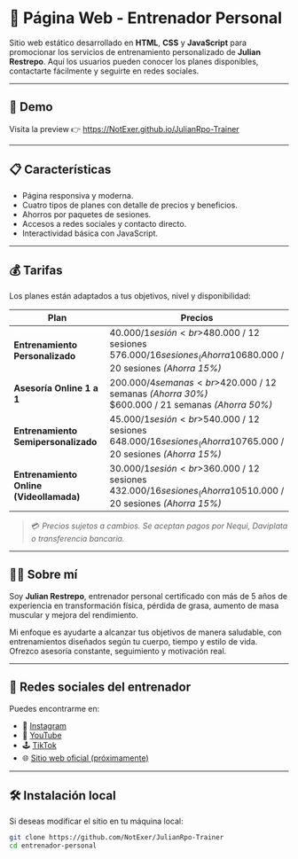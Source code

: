 # 💪 Página Web - Entrenador Personal

Sitio web estático desarrollado en **HTML**, **CSS** y **JavaScript** para promocionar los servicios de entrenamiento personalizado de **Julian Restrepo**. Aquí los usuarios pueden conocer los planes disponibles, contactarte fácilmente y seguirte en redes sociales.

---

## 🔗 Demo

Visita la preview
👉 https://NotExer.github.io/JulianRpo-Trainer

---

## 📋 Características

- Página responsiva y moderna.
- Cuatro tipos de planes con detalle de precios y beneficios.
- Ahorros por paquetes de sesiones.
- Accesos a redes sociales y contacto directo.
- Interactividad básica con JavaScript.

---

## 💰 Tarifas

Los planes están adaptados a tus objetivos, nivel y disponibilidad:

| Plan                                     | Precios                                                                 |
|------------------------------------------|-------------------------------------------------------------------------|
| **Entrenamiento Personalizado**          | $40.000 / 1 sesión<br>$480.000 / 12 sesiones<br>$576.000 / 16 sesiones _(Ahorra 10%)_<br>$680.000 / 20 sesiones _(Ahorra 15%)_ |
| **Asesoría Online 1 a 1**                | $200.000 / 4 semanas<br>$420.000 / 12 semanas _(Ahorra 30%)_<br>$600.000 / 21 semanas _(Ahorra 50%)_ |
| **Entrenamiento Semipersonalizado**      | $45.000 / 1 sesión<br>$540.000 / 12 sesiones<br>$648.000 / 16 sesiones _(Ahorra 10%)_<br>$765.000 / 20 sesiones _(Ahorra 15%)_ |
| **Entrenamiento Online (Videollamada)**  | $30.000 / 1 sesión<br>$360.000 / 12 sesiones<br>$432.000 / 16 sesiones _(Ahorra 10%)_<br>$510.000 / 20 sesiones _(Ahorra 15%)_ |

> 💳 *Precios sujetos a cambios. Se aceptan pagos por Nequi, Daviplata o transferencia bancaria.*

---

## 🧑‍💼 Sobre mí

Soy **Julian Restrepo**, entrenador personal certificado con más de 5 años de experiencia en transformación física, pérdida de grasa, aumento de masa muscular y mejora del rendimiento.

Mi enfoque es ayudarte a alcanzar tus objetivos de manera saludable, con entrenamientos diseñados según tu cuerpo, tiempo y estilo de vida. Ofrezco asesoría constante, seguimiento y motivación real.

---

## 📱 Redes sociales del entrenador

Puedes encontrarme en:

- 📸 [Instagram](https://www.instagram.com/julianrpo_trainer/)
- 🎥 [YouTube](https://www.youtube.com/@julianrpo_trainer)
- 🕹️ [TikTok](https://www.tiktok.com/@julian.restrepo.trainer)
- 🌐 [Sitio web oficial (próximamente)](https://tuusuario.github.io/entrenador-personal)

---

## 🛠️ Instalación local

Si deseas modificar el sitio en tu máquina local:

```bash
git clone https://github.com/NotExer/JulianRpo-Trainer
cd entrenador-personal
